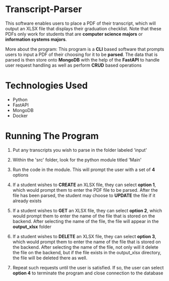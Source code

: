 # Transcript-Parser

This software enables users to place a PDF of their transcript, which will output an XLSX file that displays
their graduation checklist. Note that these PDFs only work for students that are **computer science majors** or 
**information systems majors**. 

More about the program: This program is a **CLI** based software that prompts users to input a PDF of their choosing
for it to be **parsed**. The data that is parsed is then store onto **MongoDB** with the help of the **FastAPI** to handle user request handling as well as perform **CRUD** based operations 

# Technologies Used

- Python
- FastAPI
- MongoDB
- Docker

# Running The Program 

1) Put any transcripts you wish to parse in the folder labeled 'input'

2) Within the 'src' folder, look for the python module titled 'Main'

3) Run the code in the module. This will prompt the user with a set of **4** options 

4) If a student wishes to **CREATE** an XLSX file, they can select **option 1**, which would prompt them
to enter the PDF file to be parsed. After the file has been parsed, the student may choose to **UPDATE** 
the file if it already exists 

5) If a student wishes to **GET** an XLSX file, they can select **option 2**, which would prompt them to enter 
the name of the file that is stored on the backend. After selecting the name of the file, the file will appear in the **output_xlsx** folder 

6) If a student wishes to **DELETE** an XLSX file, they can select **option 3**, which would prompt them to enter the name of the file that is stored on the backend. After selecting the name of the file, not only will it delete the file on the backend, but if the file exists in the output_xlsx directory, the file will be deleted there as well.

7) Repeat such requests until the user is satisfied. If so, the user can select **option 4** to terminate the program and close connection to the database 
